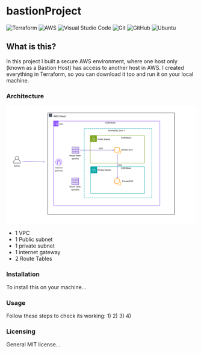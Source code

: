 
# bastionProject 

![Terraform](https://img.shields.io/badge/terraform-%235835CC.svg?style=for-the-badge&logo=terraform&logoColor=white) 
![AWS](https://img.shields.io/badge/AWS-%23FF9900.svg?style=for-the-badge&logo=amazon-aws&logoColor=white)
![Visual Studio Code](https://img.shields.io/badge/Visual%20Studio%20Code-0078d7.svg?style=for-the-badge&logo=visual-studio-code&logoColor=white)
![Git](https://img.shields.io/badge/git-%23F05033.svg?style=for-the-badge&logo=git&logoColor=white)
![GitHub](https://img.shields.io/badge/github-%23121011.svg?style=for-the-badge&logo=github&logoColor=white)
![Ubuntu](https://img.shields.io/badge/Ubuntu-E95420?style=for-the-badge&logo=ubuntu&logoColor=white)

## What is this? 
In this project I built a secure AWS environment, where one host only (known as a Bastion Host) has access to another host in AWS. I created everything in Terraform, so you can download it too and run it on your local machine.

### Architecture

![Alt text](/architecture-diagrams/bastion_architecture.png)

- 1 VPC
- 1 Public subnet
- 1 private subnet
- 1 internet gateway
- 2 Route Tables


### Installation

To install this on your machine...

### Usage
Follow these steps to check its working: 
1) 
2) 
3) 
4) 

### Licensing 
General MIT license... 